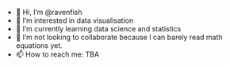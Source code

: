 - 👋 Hi, I’m @ravenfish
- 👀 I’m interested in data visualisation
- 🌱 I’m currently learning data science and statistics
- 💞️ I’m not looking to collaborate because I can barely read math equations yet.
- 📫 How to reach me: TBA

<!---
ravenfish/ravenfish is a ✨ special ✨ repository because its `README.md` (this file) appears on your GitHub profile.
You can click the Preview link to take a look at your changes.
--->
